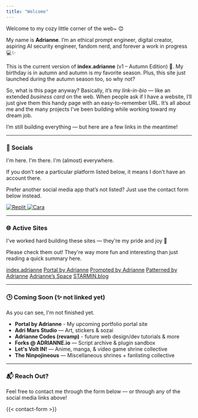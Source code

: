 ```yaml
---
title: "Welcome"
---
```


Welcome to my cozy little corner of the web~ 😊

My name is **Adrianne**. I’m an ethical prompt engineer, digital creator, aspiring AI security engineer, fandom nerd, and forever a work in progress 💻✨

This is the current version of **index.adrianne** (v1 – Autumn Edition) 🍁.  My birthday is in autumn and autumn is my favorite season. Plus, this site just launched during the autumn season too, so why not?

So, what is this page anyway? Basically, it’s my *link-in-bio* — like an extended *business card* on the web. When people ask if I have a website, I’ll just give them this handy page with an easy-to-remember URL. It’s all about me and the many projects I’ve been building while working toward my dream job.

I’m still building everything — but here are a few links in the meantime!

---

### 📱 Socials

I'm here. I'm there. I'm (almost) everywhere.  

If you don’t see a particular platform listed below, it means I don’t have an account there.  

Prefer another social media app that’s not listed? Just use the contact form below instead.

<div class="social-links">
  <a class="social-button" href="https://twitter.com/adriculous" target="_blank" rel="noopener noreferrer" title="Twitter">
    <i class="fa-brands fa-twitter"></i>
  </a>
  <a class="social-button" href="https://bsky.app/profile/adriculous.bsky.social" target="_blank" rel="noopener noreferrer" title="Bluesky">
    <i class="fa-brands fa-bluesky"></i>
  </a>
  <a class="social-button" href="https://instagram.com/adrimars" target="_blank" rel="noopener noreferrer" title="Instagram">
    <i class="fa-brands fa-instagram"></i>
  </a>
  <a class="social-button" href="https://www.linkedin.com/in/adriannepadua/" target="_blank" rel="noopener noreferrer" title="LinkedIn">
    <i class="fa-brands fa-linkedin"></i>
  </a>
  <a class="social-button" href="https://github.com/adriculous" target="_blank" ref="noopener noreferrer" title="GitHub">
    <i class="fa-brands fa-github"></i>
  </a>
  <a class="social-button" href="https://codepen.io/adriculous" target="_blank" ref="noopener noreferrer" title="CodePen">
    <i class="fa-brands fa-codepen"></i>
  </a>
  <a class="social-button" href="https://pixiv.me/adriculous" target="_blank" rel="noopener noreferrer" title="Pixiv">
    <i class="fa-brands fa-pixiv"></i>
  </a>
  <a class="social-button" href="https://replit.com/@adriculous" target="_blank" rel="noopener noreferrer" title="Replit">
    <img src="/images/Replit_Logo_Symbol.svg" alt="Replit" class="svg-icon" />
  </a>
  <a class="social-button" href="https://cara.app/adrianne" target="_blank" rel="noopener noreferrer" title="Cara">
    <img src="/images/cara-app-logo-circle.svg" alt="Cara" class="svg-icon" />
  </a>
</div>

---

### 🌐 Active Sites

I've worked hard building these sites — they're my pride and joy 🥹  

Please check them out! They're way more fun and interesting than just reading a quick summary here.

<div class="row flex-center flex-wrap">
    <a class="paper-btn index-btn" href="https://adrianne.me" target="_blank">index.adrianne</a>
    <a class="paper-btn portal-btn" href="https://adrianne.io" target="_blank">Portal by Adrianne</a>
    <a class="paper-btn pba-btn" href="https://ai.adrianne.io" target="_blank">Prompted by Adrianne</a>
    <a class="paper-btn data-btn" href="https://data.adrianne.io" target="_blank">Patterned by Adrianne</a>
    <a class="paper-btn space-btn" href="https://adrianne.space" target="_blank">Adrianne’s Space</a>
    <a class="paper-btn starmin-btn" href="https://starmin.blog" target="_blank">STARMIN.blog</a>
</div>

---

### 🕒 Coming Soon (✨ not linked yet)

As you can see, I'm not finished yet.  

- **Portal by Adrianne** - My upcoming portfolio portal site
- **Adri Mars Studio** — Art, stickers & sozai
- **Adrianne Codes (revamp)** - future web design/dev tutorials & more
- **Forks @ ADRIANNE.io** — Script archive & plugin sandbox
- **Let's Volt IN!** — Anime, manga, & video game shrine collective
- **The Ninpojineous** — Miscellaneous shrines + fanlisting collective

---

### 📬 Reach Out?

Feel free to contact me through the form below — or through any of the social media links above!

{{< contact-form >}}